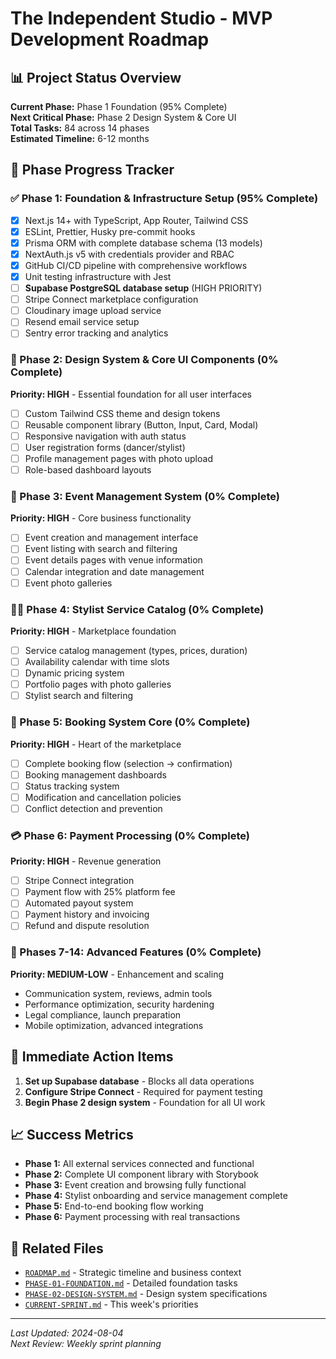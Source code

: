 # The Independent Studio - MVP Development Roadmap

## 📊 Project Status Overview

**Current Phase:** Phase 1 Foundation (95% Complete)  
**Next Critical Phase:** Phase 2 Design System & Core UI  
**Total Tasks:** 84 across 14 phases  
**Estimated Timeline:** 6-12 months

## 🎯 Phase Progress Tracker

### ✅ Phase 1: Foundation & Infrastructure Setup (95% Complete)

- [x] Next.js 14+ with TypeScript, App Router, Tailwind CSS
- [x] ESLint, Prettier, Husky pre-commit hooks
- [x] Prisma ORM with complete database schema (13 models)
- [x] NextAuth.js v5 with credentials provider and RBAC
- [x] GitHub CI/CD pipeline with comprehensive workflows
- [x] Unit testing infrastructure with Jest
- [ ] **Supabase PostgreSQL database setup** (HIGH PRIORITY)
- [ ] Stripe Connect marketplace configuration
- [ ] Cloudinary image upload service
- [ ] Resend email service setup
- [ ] Sentry error tracking and analytics

### 🎯 Phase 2: Design System & Core UI Components (0% Complete)

**Priority: HIGH** - Essential foundation for all user interfaces

- [ ] Custom Tailwind CSS theme and design tokens
- [ ] Reusable component library (Button, Input, Card, Modal)
- [ ] Responsive navigation with auth status
- [ ] User registration forms (dancer/stylist)
- [ ] Profile management pages with photo upload
- [ ] Role-based dashboard layouts

### 📅 Phase 3: Event Management System (0% Complete)

**Priority: HIGH** - Core business functionality

- [ ] Event creation and management interface
- [ ] Event listing with search and filtering
- [ ] Event details pages with venue information
- [ ] Calendar integration and date management
- [ ] Event photo galleries

### 👩‍🎨 Phase 4: Stylist Service Catalog (0% Complete)

**Priority: HIGH** - Marketplace foundation

- [ ] Service catalog management (types, prices, duration)
- [ ] Availability calendar with time slots
- [ ] Dynamic pricing system
- [ ] Portfolio pages with photo galleries
- [ ] Stylist search and filtering

### 📝 Phase 5: Booking System Core (0% Complete)

**Priority: HIGH** - Heart of the marketplace

- [ ] Complete booking flow (selection → confirmation)
- [ ] Booking management dashboards
- [ ] Status tracking system
- [ ] Modification and cancellation policies
- [ ] Conflict detection and prevention

### 💳 Phase 6: Payment Processing (0% Complete)

**Priority: HIGH** - Revenue generation

- [ ] Stripe Connect integration
- [ ] Payment flow with 25% platform fee
- [ ] Automated payout system
- [ ] Payment history and invoicing
- [ ] Refund and dispute resolution

### 📱 Phases 7-14: Advanced Features (0% Complete)

**Priority: MEDIUM-LOW** - Enhancement and scaling

- Communication system, reviews, admin tools
- Performance optimization, security hardening
- Legal compliance, launch preparation
- Mobile optimization, advanced integrations

## 🚨 Immediate Action Items

1. **Set up Supabase database** - Blocks all data operations
2. **Configure Stripe Connect** - Required for payment testing
3. **Begin Phase 2 design system** - Foundation for all UI work

## 📈 Success Metrics

- **Phase 1:** All external services connected and functional
- **Phase 2:** Complete UI component library with Storybook
- **Phase 3:** Event creation and browsing fully functional
- **Phase 4:** Stylist onboarding and service management complete
- **Phase 5:** End-to-end booking flow working
- **Phase 6:** Payment processing with real transactions

## 🔗 Related Files

- [`ROADMAP.md`](./ROADMAP.md) - Strategic timeline and business context
- [`PHASE-01-FOUNDATION.md`](./docs/PHASE-01-FOUNDATION.md) - Detailed foundation tasks
- [`PHASE-02-DESIGN-SYSTEM.md`](./docs/PHASE-02-DESIGN-SYSTEM.md) - Design system specifications
- [`CURRENT-SPRINT.md`](./CURRENT-SPRINT.md) - This week's priorities

---

_Last Updated: 2024-08-04_  
_Next Review: Weekly sprint planning_
